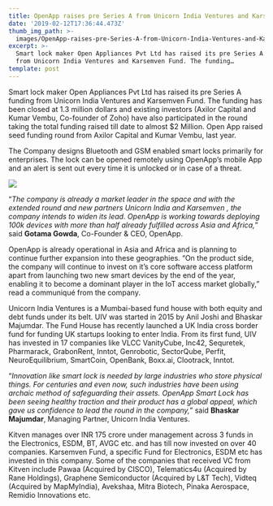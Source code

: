 ```yaml
---
title: OpenApp raises pre Series A from Unicorn India Ventures and Karsemven
date: '2019-02-12T17:36:44.473Z'
thumb_img_path: >-
  images/OpenApp-raises-pre-Series-A-from-Unicorn-India-Ventures-and-Karsemven/1*FJgwMfYoBiise7pBTjnZ1w.jpeg
excerpt: >-
  Smart lock maker Open Appliances Pvt Ltd has raised its pre Series A funding
  from Unicorn India Ventures and Karsemven Fund. The funding…
template: post
---
```

Smart lock maker Open Appliances Pvt Ltd has raised its pre Series A funding from Unicorn India Ventures and Karsemven Fund. The funding has been closed at 1.3 million dollars and existing investors (Axilor Capital and Kumar Vembu, Co-founder of Zoho) have also participated in the round taking the total funding raised till date to almost $2 Million. Open App raised seed funding round from Axilor Capital and Kumar Vembu, last year.

The Company designs Bluetooth and GSM enabled smart locks primarily for enterprises. The lock can be opened remotely using OpenApp’s mobile App and an alert is sent out every time it is unlocked or in case of a threat.

![](/images/OpenApp-raises-pre-Series-A-from-Unicorn-India-Ventures-and-Karsemven/1*FJgwMfYoBiise7pBTjnZ1w.jpeg)

“*The company is already a market leader in the space and with the extended round and new partners Unicorn India and Karsemven , the company intends to widen its lead. OpenApp is working towards deploying 100k devices with more than half already fulfilled across Asia and Africa,*” said **Gotama Gowda**, Co-Founder & CEO, OpenApp.

OpenApp is already operational in Asia and Africa and is planning to continue further expansion into these geographies. “On the product side, the company will continue to invest on it’s core software access platform apart from launching two new smart devices by the end of the year, enabling it to become a dominant player in the IoT access market globally,” read a communiqué from the company.

Unicorn India Ventures is a Mumbai-based fund house with both equity and debt funds under its belt. UIV was started in 2015 by Anil Joshi and Bhaskar Majumdar. The Fund House has recently launched a UK India cross border fund for funding UK startups looking to enter India. From its first fund, UIV has invested in 17 companies like VLCC VanityCube, Inc42, Sequretek, Pharmarack, GrabonRent, Inntot, Genrobotic, SectorQube, Perfit, NeuroEquilibrium, SmartCoin, OpenBank, Boxx.ai, Clootrack, Inntot.

“*Innovation like smart lock is needed by large industries who store physical things. For centuries and even now, such industries have been using archaic method of safeguarding their assets. OpenApp Smart Lock has been seeing healthy traction and their product has a global appeal, which gave us confidence to lead the round in the company,*” said **Bhaskar Majumdar**, Managing Partner, Unicorn India Ventures.

Kitven manages over INR 175 crore under management across 3 funds in the Electronics, ESDM, BT, AVGC etc. and has till now invested on over 40 companies. Karsemven Fund, a specific Fund for Electronics, ESDM etc has invested in this company. Some of the companies that received VC from Kitven include Pawaa (Acquired by CISCO), Telematics4u (Acquired by Rane Holdings), Graphene Semiconductor (Acquired by L&T Tech), Vidteq (Acquired by MapMyIndia), Avekshaa, Mitra Biotech, Pinaka Aerospace, Remidio Innovations etc.

